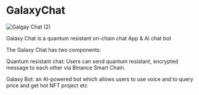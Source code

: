 # GalaxyChat

![Galgay Chat (2)](https://user-images.githubusercontent.com/4304711/166513754-aa52aee8-6f81-4f47-aac0-b5122b126b85.png)




Galaxy Chat is a quantum resistant on-chain chat App & AI chat bot

The Galaxy Chat has two components:

Quantum resistant chat: Users can send quantum resistant, encrypted message to each other via Binance Smart Chain.

Galaxy Bot: an AI-powered bot which allows users to use voice and to query price and get hot NFT project etc

